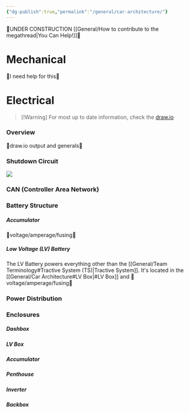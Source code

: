 ```yaml
---
{"dg-publish":true,"permalink":"/general/car-architecture/"}
---
```


🚧UNDER CONSTRUCTION [[General/How to contribute to the megathread\|You Can Help!]]🚧
# Mechanical
🚧I need help for this🚧
# Electrical
>[!Warning] For most up to date information, check the [draw.io](https://app.diagrams.net/#G1aAUkTBznf-oBW0_HJwPR886YPGE_Ngbq#%7B%22pageId%22%3A%22AH0zOfJDxDtdpztpxlL7%22%7D)
### Overview
🚧draw.io output and generals🚧
### Shutdown Circuit
![](https://i.imgur.com/7lUzD3D.png)

### CAN (Controller Area Network)
### Battery Structure
##### Accumulator
🚧voltage/amperage/fusing🚧
##### Low Voltage (LV) Battery
The LV Battery powers everything other than the [[General/Team Terminology#Tractive System (TS)\|Tractive System]]. It's located in the [[General/Car Architecture#LV Box\|#LV Box]] and 
🚧voltage/amperage/fusing🚧
### Power Distribution
### Enclosures
##### Dashbox
##### LV Box
##### Accumulator
##### Penthouse
##### Inverter
##### Backbox